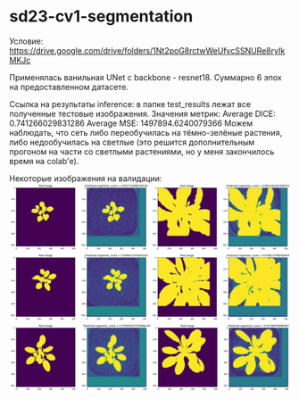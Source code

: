 # sd23-cv1-segmentation
Условие: https://drive.google.com/drive/folders/1Nt2poG8rctwWeUfycSSNURe8ryIkMKJc

Применялась ванильная UNet с backbone - resnet18. Суммарно 6 эпох на предоставленном датасете.

Ссылка на результаты inference: в папке test_results лежат все полученные тестовые изображения.
Значения метрик:
Average DICE: 0.741266029831286
Average MSE: 1497894.6240079366
Можем наблюдать, что сеть либо переобучилась на тёмно-зелёные растения, либо недообучилась на светлые (это решится дополнительным прогоном на части со светлыми растениями, но у меня закончилось время на colab'е).

Некоторые изображения на валидации:
![img.png](img.png)
![img_1.png](img_1.png)
![img_2.png](img_2.png)